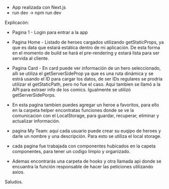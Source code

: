 - App realizada con Next.js
- run dev -> npm run dev

Explicacón:

- Pagina 1 - Login para entrar a la app
- Pagina Home - Listado de heroes cargados utilizando getStaticProps, ya que es data que estará estática dentro de mi aplicación. De esta forma en el momento de build se hará el pre-rendering y estará lista para ser servida al cliente.
- Pagina Card - En card puede ver información de un hero seleccionado, alli se utiliza el getServerSideProp ya que es una ruta dinámica y se estrá usando el ID para cargar los datos, de ser IDs regulares se prodría utilizar el getStaticPath, pero no fue el caso. Aquí tambien se llamó a la API para extraer info de los comics. Igualmente se utilizó getServerSidePorps.
- En esta pagina tambien puedes agregar un heroe a favoritos, para ello en la carpeta helper encontratas funciones donde se ve la comunicacion con el LocalStorage, para guardar, recuperar, eliminar y actualizar información.
- pagina My Team: aquí cada usuario puede crear su euqipo de heroes y darle un nombre y una descripción. Para esto se utiliza el local storage.

- cada pagina fue trabajada con componentes hubicados en la capeta componentes, para tener un codigo limpio y organizado.
- Ademas encontrarás una carpeta de hooks y otra llamada api donde se encuantra la función responsable de hacer las peticiones utilizando axios.

Saludos.
